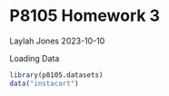 P8105 Homework 3
================
Laylah Jones
2023-10-10

Loading Data

``` r
library(p8105.datasets)
data("instacart")
```
